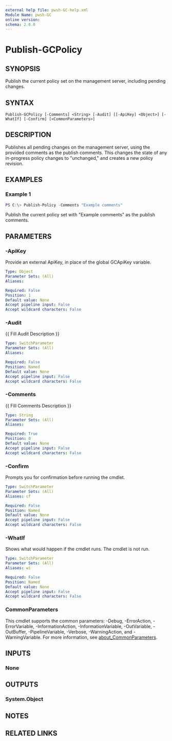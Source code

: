 ```yaml
---
external help file: pwsh-GC-help.xml
Module Name: pwsh-GC
online version:
schema: 2.0.0
---
```


# Publish-GCPolicy

## SYNOPSIS
Publish the current policy set on the management server, including pending changes.

## SYNTAX

```
Publish-GCPolicy [-Comments] <String> [-Audit] [[-ApiKey] <Object>] [-WhatIf] [-Confirm] [<CommonParameters>]
```

## DESCRIPTION
Publishes all pending changes on the management server, using the provided comments as the publish comments. This changes the state of any in-progress policy changes to "unchanged," and creates a new policy revision.

## EXAMPLES

### Example 1
```powershell
PS C:\> Publish-Policy -Comments "Example comments"
```

Publish the current policy set with "Example comments" as the publish comments.

## PARAMETERS

### -ApiKey
Provide an external ApiKey, in place of the global GCApiKey variable.

```yaml
Type: Object
Parameter Sets: (All)
Aliases:

Required: False
Position: 1
Default value: None
Accept pipeline input: False
Accept wildcard characters: False
```

### -Audit
{{ Fill Audit Description }}

```yaml
Type: SwitchParameter
Parameter Sets: (All)
Aliases:

Required: False
Position: Named
Default value: None
Accept pipeline input: False
Accept wildcard characters: False
```

### -Comments
{{ Fill Comments Description }}

```yaml
Type: String
Parameter Sets: (All)
Aliases:

Required: True
Position: 0
Default value: None
Accept pipeline input: False
Accept wildcard characters: False
```

### -Confirm
Prompts you for confirmation before running the cmdlet.

```yaml
Type: SwitchParameter
Parameter Sets: (All)
Aliases: cf

Required: False
Position: Named
Default value: None
Accept pipeline input: False
Accept wildcard characters: False
```

### -WhatIf
Shows what would happen if the cmdlet runs. The cmdlet is not run.

```yaml
Type: SwitchParameter
Parameter Sets: (All)
Aliases: wi

Required: False
Position: Named
Default value: None
Accept pipeline input: False
Accept wildcard characters: False
```

### CommonParameters
This cmdlet supports the common parameters: -Debug, -ErrorAction, -ErrorVariable, -InformationAction, -InformationVariable, -OutVariable, -OutBuffer, -PipelineVariable, -Verbose, -WarningAction, and -WarningVariable. For more information, see [about_CommonParameters](http://go.microsoft.com/fwlink/?LinkID=113216).

## INPUTS

### None

## OUTPUTS

### System.Object
## NOTES

## RELATED LINKS
